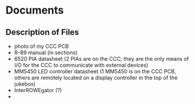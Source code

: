 # Documents

## Description of Files

- photo of my CCC PCB 
- R-89 manual (in sections)
- 6520 PIA datasheet (2 PIAs are on the CCC; they are the only means of I/O for the CCC to communicate with external devices)
- MM5450 LED controller datasheet (1 MM5450 is on the CCC PCB, others are remotely located on a display controller in the top of the jukebox)
- InterROWEgator (?)
- 
